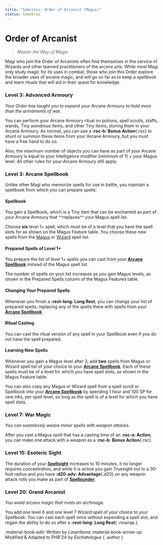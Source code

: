 ```yaml
---
title: "Subclass: Order of Arcanist (Magus)"
status: homebrew
---
```


<p style="display:none">
Master the Way of Magic
</p>

# Order of Arcanist

> *Master the Way of Magic*

Magi who join the Order of Arcanists often find themselves in the service of Wizards and other learned practitioners of the arcane arts. While most Magi only study magic for its uses in combat, those who join this Order explore the broader uses of arcane magic, and will go so far as to keep a spellbook and learn rituals that will aid in their quest for knowledge.


### Level 3: Advanced Armoury

*Your Order has taught you to expand your Arcane Armoury to hold more than the armaments of war.*

You can perform your Arcane Armoury ritual on potions, spell scrolls, staffs, wands, Tiny wondrous items, and other Tiny items, storing them in your Arcane Armoury. As normal, you can use a **:rsc-b: Bonus Action**{.rsc} to shunt or summon these items from your Arcane Armoury, but you must have a free hand to do so.

Also, the maximum number of objects you can have as part of your Arcane Armoury is equal to your Intelligence modifier (minimum of 1) + your Magus level. All other rules for your Arcane Armoury still apply.

### Level 3: Arcane Spellbook

Unlike other Magi who memorize spells for use in battle, you maintain a spellbook from which you can prepare spells:

#### Spellbook

You gain a Spellbook, which is a Tiny item that can be enchanted as part of your Arcane Armoury that ^^replaces^^ your Magus spell list.

Choose **six** level 1+ spell, which must be of a level that you have the spell slots for as shown on the Magus Feature table. You choose these new spells from the [Magus] or [Wizard] spell list.

#### Prepared Spells of Level 1+

You prepare the list of level 1+ spells you can cast from your **[Arcane Spellbook]** instead of the Magus spell list.

The number of spells on your list increases as you gain Magus levels, as shown in the Prepared Spells column of the Magus Features table.

#### Changing Your Prepared Spells

Whenever you finish a **:rest-long: Long Rest**, you can change your list of prepared spells, replacing any of the spells there with spells from your **[Arcane Spellbook]**.

#### Ritual Casting

You can cast the ritual version of any spell in your Spellbook even if you do not have the spell prepared.

#### Learning New Spells

Whenever you gain a Magus level after 3, add **two** spells from Magus or Wizard spell list of your choice to your **[Arcane Spellbook]**. Each of these spells must be of a level for which you have spell slots, as shown in the Magus Feature table. 

You can also copy any Magus or Wizard spell from a spell scroll or Spellbook into your **[Arcane Spellbook]** by spending 1 hour and 100 SP for rare inks, per spell level, so long as the spell is of a level for which you have spell slots.

[Arcane Spellbook]: #spellbook

### Level 7: War Magic

*You can seamlessly weave minor spells with weapon attacks.*

After you cast a Magus spell that has a casting time of an **:rsc-a: Action**, you can make one attack with a weapon as a **:rsc-b: Bonus Action**{.rsc}.

### Level 15: Esoteric Sight

The duration of your **[Spellsight]** increases to 10 minutes, it no longer requires concentration, and while it is active you gain Truesight out to a 30-foot radius and you have **:d20-adv: Advantage**{.d20} on any weapon attack rolls you make as part of **[Spellsunder]**.

### Level 20: Grand Arcanist

*You wield arcane magic that rivals an archmage.*

You add one level 6 and one level 7 Wizard spell of your choice to your Spellbook. You can cast each spell once without expending a spell slot, and regain the ability to do so after a **:rest-long: Long Rest**{ .nowrap }.

[Magus]: ../../spells/class-specific/magus.md
[Wizard]: ../../spells/class-specific/wizard.md

[Spellsight]: index.md#level-5-spellsight
[Spellsunder]: index.md#level-9-spellsunder

:material-book-edit: Written by *Laserllama* :material-book-arrow-up: Modified & Adapted to PHB'24 by *Eschatologue*
{ .author }